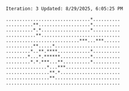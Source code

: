`Iteration: 3 Updated: 8/29/2025, 6:05:25 PM`
<!-- GOL_START -->
`...............................*..........`</br>
`..........**...................*..........`</br>
`..........*.*..................*..........`</br>
`...........**.............................`</br>
`...........................***...***......`</br>
`..........**.....*........................`</br>
`.........*..**.****............*..........`</br>
`........*...*.******...........*..........`</br>
`.........*.*.***...**..........*..........`</br>
`...............*...***....................`</br>
`................**.*......................`</br>
`................**........................`</br>
`..........................................`</br>
<!-- GOL_END -->
